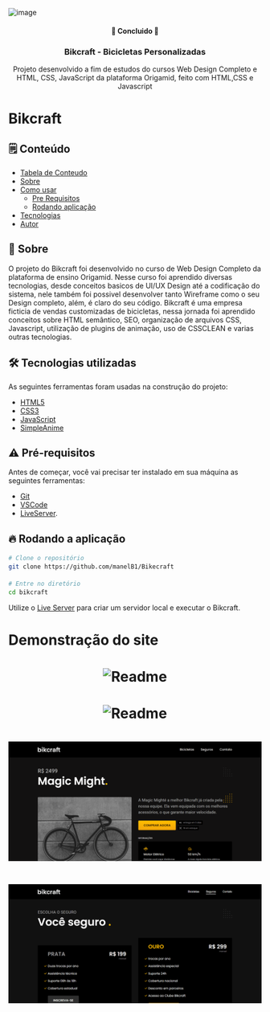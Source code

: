 ![image](https://user-images.githubusercontent.com/47525873/188207379-10dc26df-2a9c-4eae-bb8c-592f25448626.png)
<h4 align="center"> 
	🚧 Concluido 🚧 
</h4>
<div align="center">
	<h3>Bikcraft - Bicicletas Personalizadas</h3>
	<p align="center">Projeto desenvolvido a fim de estudos do cursos Web Design Completo e HTML, CSS, JavaScript da plataforma Origamid, feito com HTML,CSS e Javascript</p>
</div>
<h1> Bikcraft </h1>

## 🗒️ Conteúdo
   * [Tabela de Conteudo](#-tabela-de-conteudo)
   * [Sobre](#-Sobre)
   * [Como usar](#-Pré-requisitos)
      * [Pre Requisitos](#-Pré-requisitos)
      * [Rodando aplicação](#-Rodando-a-aplicação)
   * [Tecnologias](#-Tecnologias-utilizadas)
   * [Autor](#-Autor)
   
   ## 📖 Sobre
O projeto do Bikcraft foi desenvolvido no curso de Web Design Completo da plataforma de ensino Origamid. 
Nesse curso foi aprendido diversas tecnologias, desde conceitos basicos de UI/UX Design até a codificação do sistema, 
nele também foi possivel desenvolver tanto Wireframe como o seu Design completo, além, é claro do seu código. 
Bikcraft é uma empresa ficticia de vendas customizadas de bicicletas, nessa jornada foi aprendido conceitos sobre 
HTML semântico, SEO, organização de arquivos CSS, Javascript, utilização de plugins de animação, uso de CSSCLEAN e varias outras tecnologias. 
<br>

## 🛠 Tecnologias utilizadas
As seguintes ferramentas foram usadas na construção do projeto:

- [HTML5](https://developer.mozilla.org/pt-BR/docs/Web/HTML)
- [CSS3](https://developer.mozilla.org/pt-BR/docs/Web/CSS)
- [JavaScript](https://developer.mozilla.org/pt-BR/docs/Web/JavaScript)
- [SimpleAnime](https://github.com/origamid/simple-anime)

## ⚠️ Pré-requisitos
Antes de começar, você vai precisar ter instalado em sua máquina as seguintes ferramentas:
- [Git](https://git-scm.com)
- [VSCode](https://code.visualstudio.com/)
- [LiveServer](https://marketplace.visualstudio.com/items?itemName=ritwickdey.LiveServer).

## 🔥 Rodando a aplicação
```bash
# Clone o repositório
git clone https://github.com/manelB1/Bikecraft

# Entre no diretório
cd bikcraft
```
Utilize o [Live Server](https://marketplace.visualstudio.com/items?itemName=ritwickdey.LiveServer) para criar um servidor local e executar o Bikcraft.

<h1> Demonstração do site </h1>


<h1 align= "center"> <img alt=Readme title="Readme" src="./Readme.gif" /> </h1> 


<h1 align= "center"> <img alt=Readme title="Readme" src="./Readme2.gif" /> </h1> 

<h1 align= "center"> <img alt=Readme title="Readme" src="./Readme3.gif" /> </h1> 
<h1 align= "center"> <img alt=Readme title="Readme" src="./Readme4.gif" /> </h1> 